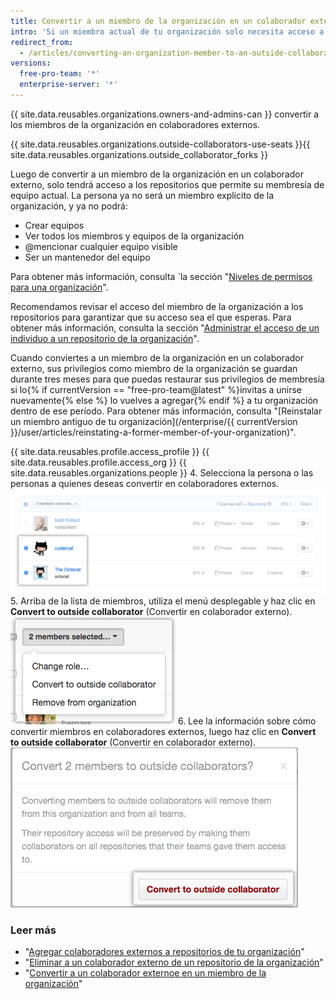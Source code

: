```yaml
---
title: Convertir a un miembro de la organización en un colaborador externo
intro: 'Si un miembro actual de tu organización solo necesita acceso a determinados repositorios, como consultores o empleados temporales, puedes convertirlo en un *colaborador externo".'
redirect_from:
  - /articles/converting-an-organization-member-to-an-outside-collaborator
versions:
  free-pro-team: '*'
  enterprise-server: '*'
---
```


{{ site.data.reusables.organizations.owners-and-admins-can }} convertir a los miembros de la organización en colaboradores externos.

{{ site.data.reusables.organizations.outside-collaborators-use-seats }}{{ site.data.reusables.organizations.outside_collaborator_forks }}

Luego de convertir a un miembro de la organización en un colaborador externo, solo tendrá acceso a los repositorios que permite su membresía de equipo actual. La persona ya no será un miembro explícito de la organización, y ya no podrá:

- Crear equipos
- Ver todos los miembros y equipos de la organización
- @mencionar cualquier equipo visible
- Ser un mantenedor del equipo

Para obtener más información, consulta ´la sección "[Niveles de permisos para una organización](/github/setting-up-and-managing-organizations-and-teams/permission-levels-for-an-organization)".

Recomendamos revisar el acceso del miembro de la organización a los repositorios para garantizar que su acceso sea el que esperas. Para obtener más información, consulta la sección "[Administrar el acceso de un individuo a un repositorio de la organización](/articles/managing-an-individual-s-access-to-an-organization-repository)".

Cuando conviertes a un miembro de la organización en un colaborador externo, sus privilegios como miembro de la organización se guardan durante tres meses para que puedas restaurar sus privilegios de membresía si lo{% if currentVersion == "free-pro-team@latest" %}invitas a unirse nuevamente{% else %} lo vuelves a agregar{% endif %} a tu organización dentro de ese período. Para obtener más información, consulta "[Reinstalar un miembro antiguo de tu organización](/enterprise/{{ currentVersion }}/user/articles/reinstating-a-former-member-of-your-organization)".

{{ site.data.reusables.profile.access_profile }}
{{ site.data.reusables.profile.access_org }}
{{ site.data.reusables.organizations.people }}
4. Selecciona la persona o las personas a quienes deseas convertir en colaboradores externos. ![Lista de miembros con dos miembros seleccionados](/assets/images/help/teams/list-of-members-selected-bulk.png)
5. Arriba de la lista de miembros, utiliza el menú desplegable y haz clic en **Convert to outside collaborator** (Convertir en colaborador externo). ![Menú desplegable con la opción para convertir miembros en colaboradores externos](/assets/images/help/teams/user-bulk-management-options.png)
6. Lee la información sobre cómo convertir miembros en colaboradores externos, luego haz clic en **Convert to outside collaborator** (Convertir en colaborador externo). ![Información sobre permisos de colaboradores externos y botón Convert to outside collaborators (Convertir en colaboradores externos)](/assets/images/help/teams/confirm-outside-collaborator-bulk.png)

### Leer más

- "[Agregar colaboradores externos a repositorios de tu organización](/articles/adding-outside-collaborators-to-repositories-in-your-organization)"
- "[Eliminar a un colaborador externo de un repositorio de la organización](/articles/removing-an-outside-collaborator-from-an-organization-repository)"
- "[Convertir a un colaborador externoe en un miembro de la organización](/articles/removing-an-outside-collaborator-from-an-organization-repository)"
